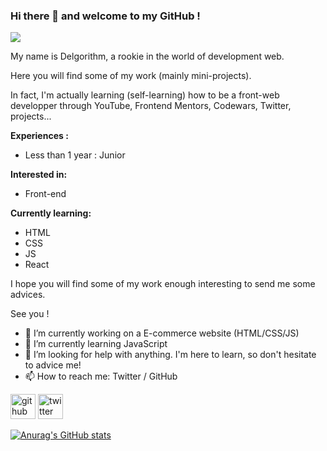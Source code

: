 ### Hi there 👋 and welcome to my GitHub !
![](https://i.pinimg.com/564x/0d/c3/05/0dc305d8b58c437f0f086410c3d8269d.jpg)

My name is Delgorithm, a rookie in the world of development web. 

Here you will find some of my work (mainly mini-projects).

In fact, I'm actually learning (self-learning) how to be a front-web developper through YouTube, Frontend Mentors, Codewars, Twitter, projects...

**Experiences :**
- Less than 1 year : Junior

**Interested in:**
- Front-end

**Currently learning:**
- HTML
- CSS
- JS
- React

I hope you will find some of my work enough interesting to send me some advices.

See you !

- 🔭 I’m currently working on a E-commerce website (HTML/CSS/JS) 
- 🌱 I’m currently learning JavaScript 
- 🤔 I’m looking for help with anything. I'm here to learn, so don't hesitate to advice me! 
- 📫 How to reach me: Twitter / GitHub 


[<img src='https://cdn.jsdelivr.net/npm/simple-icons@3.0.1/icons/github.svg' alt='github' height='40'>](https://github.com/https://github.com/Delgorithm)  [<img src='https://cdn.jsdelivr.net/npm/simple-icons@3.0.1/icons/twitter.svg' alt='twitter' height='40'>](https://twitter.com/https://twitter.com/delgorithm)





[![Anurag's GitHub stats](https://github-readme-stats.vercel.app/api?username=Delgorithm)](https://github.com/anuraghazra/github-readme-stats)

